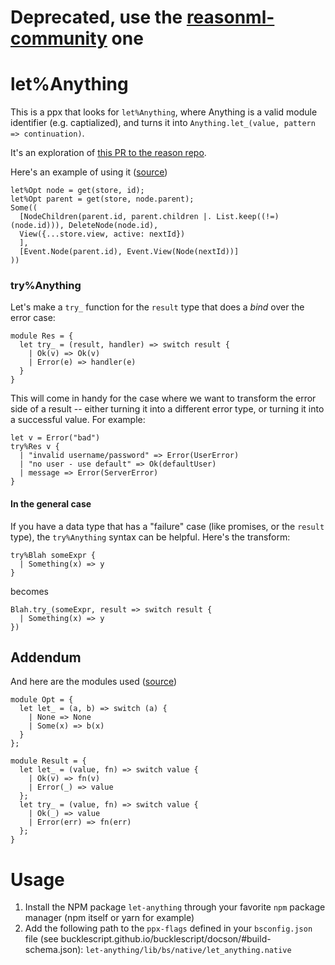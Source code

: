 # Deprecated, use the [reasonml-community](https://github.com/reasonml-community/let-anything) one

# let%Anything

This is a ppx that looks for `let%Anything`, where Anything is a valid module identifier (e.g. captialized), and turns it into `Anything.let_(value, pattern => continuation)`.

It's an exploration of [this PR to the reason repo](https://github.com/facebook/reason/pull/2140).

Here's an example of using it ([source](https://github.com/notablemind/renm/blob/949e1583d4df5e6d61ea066767a52828f8f8069b/src/core/Store.re#L116
))
```re
let%Opt node = get(store, id);
let%Opt parent = get(store, node.parent);
Some((
  [NodeChildren(parent.id, parent.children |. List.keep((!=)(node.id))), DeleteNode(node.id),
  View({...store.view, active: nextId})
  ],
  [Event.Node(parent.id), Event.View(Node(nextId))]
))
```

### try%Anything

Let's make a `try_` function for the `result` type that does a *bind* over the error case:
```
module Res = {
  let try_ = (result, handler) => switch result {
    | Ok(v) => Ok(v)
    | Error(e) => handler(e)
  }
}
```
This will come in handy for the case where we want to transform the error side of a result -- either turning it into a different error type, or turning it into a successful value. For example:
```
let v = Error("bad")
try%Res v {
  | "invalid username/password" => Error(UserError)
  | "no user - use default" => Ok(defaultUser)
  | message => Error(ServerError)
}
```

#### In the general case

If you have a data type that has a "failure" case (like promises, or the `result` type), the `try%Anything` syntax can be helpful.
Here's the transform:

```
try%Blah someExpr {
  | Something(x) => y
}
```
becomes
```
Blah.try_(someExpr, result => switch result {
  | Something(x) => y
})
```

## Addendum

And here are the modules used ([source](https://github.com/notablemind/renm/blob/949e1583d4df5e6d61ea066767a52828f8f8069b/src/utils/Lets.re))
```re
module Opt = {
  let let_ = (a, b) => switch (a) {
    | None => None
    | Some(x) => b(x)
  }
};

module Result = {
  let let_ = (value, fn) => switch value {
    | Ok(v) => fn(v)
    | Error(_) => value
  };
  let try_ = (value, fn) => switch value {
    | Ok(_) => value
    | Error(err) => fn(err)
  };
}
```

# Usage

1. Install the NPM package `let-anything` through your favorite `npm` package manager (npm itself or yarn for example)
2. Add the following path to the `ppx-flags` defined in your `bsconfig.json` file (see bucklescript.github.io/bucklescript/docson/#build-schema.json): `let-anything/lib/bs/native/let_anything.native`
